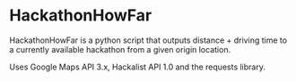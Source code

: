 # HackathonHowFar

HackathonHowFar is a python script that outputs distance + driving time to a currently available hackathon from a given origin location.

Uses Google Maps API 3.x, Hackalist API 1.0 and the requests library.
